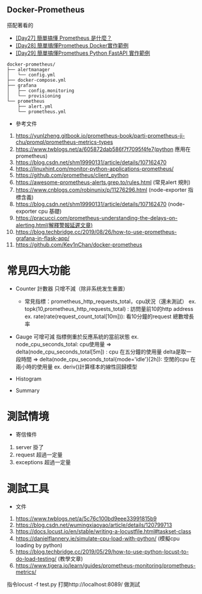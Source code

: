 ## Docker-Prometheus

搭配著看的
- [[Day27] 簡單搞懂 Prometheus 是什麼？](https://ithelp.ithome.com.tw/articles/10307286)
- [[Day28] 簡單搞懂Prometheus Docker實作範例](https://ithelp.ithome.com.tw/articles/10307312)
- [[Day29] 簡單搞懂Promethues Python FastAPI 實作範例]()
```
docker-prometheus/
├── alertmanager
│   └── config.yml
├── docker-compose.yml
├── grafana
│   ├── config.monitoring
│   └── provisioning
└── prometheus
    ├── alert.yml
    └── prometheus.yml
```

- 參考文件
1. https://yunlzheng.gitbook.io/prometheus-book/parti-prometheus-ji-chu/promql/prometheus-metrics-types
2. https://www.twblogs.net/a/605872dab586f7f7095f4fe7(python 應用在prometheus)
3. https://blog.csdn.net/shm19990131/article/details/107162470
4. https://linuxhint.com/monitor-python-applications-prometheus/
5. https://github.com/prometheus/client_python 
6. https://awesome-prometheus-alerts.grep.to/rules.html (常見alert 規則)
7. https://www.cnblogs.com/robinunix/p/11276296.html (node-exporter 指標含義)
8. https://blog.csdn.net/shm19990131/article/details/107162470 (node-exporter cpu 基礎)
9. https://pracucci.com/prometheus-understanding-the-delays-on-alerting.html(解釋警報延遲文章)
10. https://blog.techbridge.cc/2019/08/26/how-to-use-prometheus-grafana-in-flask-app/
11. https://github.com/Kev1nChan/docker-prometheus

# 常見四大功能
- Counter 計數器 只增不減（除非系统发生重置）
    - 常見指標：prometheus_http_requests_total，cpu狀況（還未測試）
        ex. topk(10,prometheus_http_requests_total) : 訪問量前10的http address
        ex. rate(rate(request_count_total[10m])): 看10分鐘的request 總數增長率
- Gauge 可增可減 指標側重於反應系統的當前狀態 
    ex. node_cpu_seconds_total: cpu使用量 
        => delta(node_cpu_seconds_total[5m]) : cpu 在五分鐘的使用量 delta是取一段時間 
        => delta(node_cpu_seconds_total{mode='idle'}[2h]): 空閒的cpu 在兩小時的使用量
    ex. deriv()計算樣本的線性回歸模型

- Histogram
- Summary


# 測試情境
- 寄信條件
1. server 掛了
2. request 超過一定量
3. exceptions 超過一定量

# 測試工具
- 文件
1. https://www.twblogs.net/a/5c76c100bd9eee33991815b9
2. https://blog.csdn.net/wumingxiaoyao/article/details/120799713
3. https://docs.locust.io/en/stable/writing-a-locustfile.html#taskset-class
4. https://danielflannery.ie/simulate-cpu-load-with-python/ (模擬cpu loading by python)
5. https://blog.techbridge.cc/2019/05/29/how-to-use-python-locust-to-do-load-testing/ (教學文章)
6. https://www.tigera.io/learn/guides/prometheus-monitoring/prometheus-metrics/


指令locust -f test.py
打開http://localhost:8089/ 做測試
